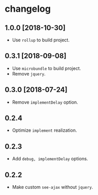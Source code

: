 # changelog

## 1.0.0 [2018-10-30]

- Use `rollup` to build project.

## 0.3.1 [2018-09-08]

- Use `microbundle` to build project.
- Remove `jquery`.

## 0.3.0 [2018-07-24]

- Remove `implementDelay` option.

## 0.2.4

- Optimize `implement` realization.

## 0.2.3

- Add `debug, implementDelay` options.

## 0.2.2

- Make custom `see-ajax` without `jquery`.
